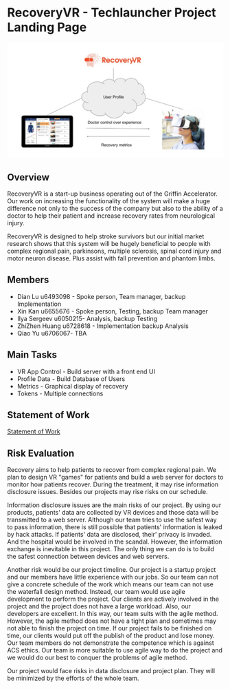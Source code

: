 # RecoveryVR - Techlauncher Project Landing Page
![image](https://github.com/cc33qq/recoveryVR/blob/master/pic/head-pic.PNG)
## Overview
RecoveryVR is a start-up business operating out of the Griffin Accelerator. Our work on increasing the functionality of the system will make a huge difference not only to the success of the company but also to the ability of a doctor to help their patient and increase recovery rates from neurological injury. 

RecoveryVR is designed to help stroke survivors but our initial market research shows that this system will be hugely beneficial to people with complex regional pain, parkinsons, multiple sclerosis, spinal cord injury and motor neuron disease. Plus assist with fall prevention and phantom limbs. 
## Members
- Dian Lu u6493098 - Spoke person, Team manager, backup Implementation
- Xin Kan u6655676 - Spoke person, Testing, backup Team manager
- Ilya Sergeev u6050215- Analysis, backup Testing
- ZhiZhen Huang u6728618 - Implementation backup Analysis
- Qiao Yu u6706067- TBA
## Main Tasks
- VR App Control - Build server with a front end UI
- Profile Data - Build Database of Users
- Metrics - Graphical display of recovery
- Tokens - Multiple connections
## Statement of Work
[Statement of Work](https://github.com/cc33qq/recoveryVR/blob/master/docs/Statement%20of%20work.md)
## Risk Evaluation
Recovery aims to help patients to recover from complex regional pain. We plan to design VR "games" for patients and build a web server for doctors to monitor how patients recover. During the treatment, it may rise information disclosure issues. Besides our projects may rise risks on our schedule.

Information disclosure issues are the main risks of our project. By using our products, patients' data are collected by VR devices and those data will be transmitted to a web server. Although our team tries to use the safest way to pass information, there is still possible that patients' information is leaked by hack attacks. If patients' data are disclosed, their' privacy is invaded. And the hospital would be involved in the scandal. However, the information exchange is inevitable in this project. The only thing we can do is to build the safest connection between devices and web servers.

Another risk would be our project timeline. Our project is a startup project and our members have little experience with our jobs. So our team can not give a concrete schedule of the work which means our team can not use the waterfall design method. Instead, our team would use agile development to perform the project. Our clients are actively involved in the project and the project does not have a large workload. Also, our developers are excellent. In this way, our team suits with the agile method. However, the agile method does not have a tight plan and sometimes may not able to finish the project on time. If our project fails to be finished on time, our clients would put off the publish of the product and lose money. Our team members do not demonstrate the competence which is against ACS ethics. Our team is more suitable to use agile way to do the project and we would do our best to conquer the problems of agile method.

Our project would face risks in data disclosure and project plan. They will be minimized by the efforts of the whole team.
